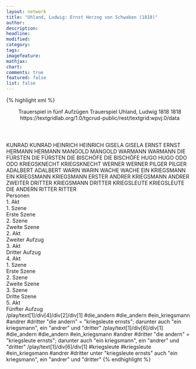 ```yaml
---
layout: network
title: "Uhland, Ludwig: Ernst Herzog von Schwaben (1818)"
author:
description:
headline:
modified:
category:
tags:
imagefeature: 
mathjax: 
chart: 
comments: true
featured: false
list: false
---
```

{% highlight xml %}
<?xml-model href="https://raw.githubusercontent.com/DLiNa/project/master/rules/lina.rnc"?><?xml-model href="https://raw.githubusercontent.com/DLiNa/project/master/rules/lina.sch"?>
<play xmlns="http://lina.digital">
  <header>
    <title>Ernst Herzog von Schwaben</title>
    <subtitle>Trauerspiel in fünf Aufzügen</subtitle>
    <genretitle>Trauerspiel</genretitle>
    <author>Uhland, Ludwig</author>
    <date type="print" when="1818">1818</date>
    <date type="premiere" when="1818">1818</date>
    <date type="written"/>
    <source>https://textgridlab.org/1.0/tgcrud-public/rest/textgrid:wpvj.0/data</source>
  </header>
  <personae>
    <character>
      <name>KUNRAD</name>
      <alias xml:id="kunrad">
        <name>KUNRAD</name>
      </alias>
    </character>
    <character>
      <name>HEINRICH</name>
      <alias xml:id="heinrich">
        <name>HEINRICH</name>
      </alias>
    </character>
    <character>
      <name>GISELA</name>
      <alias xml:id="gisela">
        <name>GISELA</name>
      </alias>
    </character>
    <character>
      <name>ERNST</name>
      <alias xml:id="ernst">
        <name>ERNST</name>
      </alias>
    </character>
    <character>
      <name>HERMANN</name>
      <alias xml:id="hermann">
        <name>HERMANN</name>
      </alias>
    </character>
    <character>
      <name>MANGOLD</name>
      <alias xml:id="mangold">
        <name>MANGOLD</name>
      </alias>
    </character>
    <character>
      <name>WARMANN</name>
      <alias xml:id="warmann">
        <name>WARMANN</name>
      </alias>
    </character>
    <character>
      <name>DIE FÜRSTEN</name>
      <alias xml:id="die_fürsten">
        <name>DIE FÜRSTEN</name>
      </alias>
    </character>
    <character>
      <name>DIE BISCHÖFE</name>
      <alias xml:id="die_bischöfe">
        <name>DIE BISCHÖFE</name>
      </alias>
    </character>
    <character>
      <name>HUGO</name>
      <alias xml:id="hugo">
        <name>HUGO</name>
      </alias>
    </character>
    <character>
      <name>ODO</name>
      <alias xml:id="odo">
        <name>ODO</name>
      </alias>
    </character>
    <character>
      <name>KRIEGSKNECHT</name>
      <alias xml:id="kriegsknecht">
        <name>KRIEGSKNECHT</name>
      </alias>
    </character>
    <character>
      <name>WERNER</name>
      <alias xml:id="werner">
        <name>WERNER</name>
      </alias>
    </character>
    <character>
      <name>PILGER</name>
      <alias xml:id="pilger">
        <name>PILGER</name>
      </alias>
    </character>
    <character>
      <name>ADALBERT</name>
      <alias xml:id="adalbert">
        <name>ADALBERT</name>
      </alias>
    </character>
    <character>
      <name>WARIN</name>
      <alias xml:id="warin">
        <name>WARIN</name>
      </alias>
    </character>
    <character>
      <name>WACHE</name>
      <alias xml:id="wache">
        <name>WACHE</name>
      </alias>
    </character>
    <character>
      <name>EIN KRIEGSMANN</name>
      <alias xml:id="ein_kriegsmann">
        <name>EIN KRIEGSMANN</name>
      </alias>
      <alias xml:id="kriegsmann">
        <name>KRIEGSMANN</name>
      </alias>
      <alias xml:id="erster">
        <name>ERSTER</name>
      </alias>
    </character>
    <character>
      <name>ANDRER KRIEGSMANN</name>
      <alias xml:id="andrer">
        <name>ANDRER</name>
      </alias>
      <alias xml:id="zweiter">
        <name>ZWEITER</name>
      </alias>
    </character>
    <character>
      <name>DRITTER KRIEGSMANN</name>
      <alias xml:id="dritter">
        <name>DRITTER</name>
      </alias>
    </character>
    <character>
      <name>KRIEGSLEUTE</name>
      <alias xml:id="kriegsleute">
        <name>KRIEGSLEUTE</name>
      </alias>
      <alias xml:id="die_andern">
        <name>DIE ANDERN</name>
      </alias>
    </character>
    <character>
      <name>RITTER</name>
      <alias xml:id="ritter">
        <name>RITTER</name>
      </alias>
    </character>
  </personae>
  <text>
    <div>
      <head>Personen</head>
    </div>
    <div>
      <head>1. Akt</head>
      <div>
        <head>1. Szene</head>
        <div>
          <head>Erste Szene</head>
          <sp who="#kunrad">
            <amount n="9" unit="speech_acts"/>
            <amount n="782" unit="words"/>
            <amount n="116" unit="lines"/>
            <amount n="4526" unit="chars"/>
          </sp>
          <sp who="#heinrich">
            <amount n="4" unit="speech_acts"/>
            <amount n="92" unit="words"/>
            <amount n="14" unit="lines"/>
            <amount n="514" unit="chars"/>
          </sp>
          <sp who="#gisela">
            <amount n="11" unit="speech_acts"/>
            <amount n="530" unit="words"/>
            <amount n="77" unit="lines"/>
            <amount n="2998" unit="chars"/>
          </sp>
          <sp who="#ernst">
            <amount n="4" unit="speech_acts"/>
            <amount n="147" unit="words"/>
            <amount n="22" unit="lines"/>
            <amount n="802" unit="chars"/>
          </sp>
          <sp who="#hermann">
            <amount n="2" unit="speech_acts"/>
            <amount n="12" unit="words"/>
            <amount n="2" unit="lines"/>
            <amount n="63" unit="chars"/>
          </sp>
        </div>
      </div>
      <div>
        <head>2. Szene</head>
        <div>
          <head>Zweite Szene</head>
          <sp who="#mangold">
            <amount n="8" unit="speech_acts"/>
            <amount n="248" unit="words"/>
            <amount n="36" unit="lines"/>
            <amount n="1320" unit="chars"/>
          </sp>
          <sp who="#warmann">
            <amount n="10" unit="speech_acts"/>
            <amount n="710" unit="words"/>
            <amount n="108" unit="lines"/>
            <amount n="4039" unit="chars"/>
          </sp>
          <sp who="#kunrad">
            <amount n="12" unit="speech_acts"/>
            <amount n="759" unit="words"/>
            <amount n="113" unit="lines"/>
            <amount n="4335" unit="chars"/>
          </sp>
          <sp who="#ernst">
            <amount n="10" unit="speech_acts"/>
            <amount n="499" unit="words"/>
            <amount n="68" unit="lines"/>
            <amount n="2679" unit="chars"/>
          </sp>
          <sp who="#gisela">
            <amount n="3" unit="speech_acts"/>
            <amount n="13" unit="words"/>
            <amount n="3" unit="lines"/>
            <amount n="75" unit="chars"/>
          </sp>
          <sp who="#die_fürsten">
            <amount n="1" unit="speech_acts"/>
            <amount n="6" unit="words"/>
            <amount n="1" unit="lines"/>
            <amount n="39" unit="chars"/>
          </sp>
          <sp who="#die_bischöfe">
            <amount n="1" unit="speech_acts"/>
            <amount n="7" unit="words"/>
            <amount n="1" unit="lines"/>
            <amount n="41" unit="chars"/>
          </sp>
        </div>
      </div>
    </div>
    <div>
      <head>2. Akt</head>
      <div>
        <head>Zweiter Aufzug</head>
        <sp who="#ernst">
          <amount n="24" unit="speech_acts"/>
          <amount n="817" unit="words"/>
          <amount n="122" unit="lines"/>
          <amount n="4441" unit="chars"/>
        </sp>
        <sp who="#hugo">
          <amount n="12" unit="speech_acts"/>
          <amount n="535" unit="words"/>
          <amount n="80" unit="lines"/>
          <amount n="2992" unit="chars"/>
        </sp>
        <sp who="#odo">
          <amount n="10" unit="speech_acts"/>
          <amount n="164" unit="words"/>
          <amount n="29" unit="lines"/>
          <amount n="897" unit="chars"/>
        </sp>
        <sp who="#kriegsknecht">
          <amount n="3" unit="speech_acts"/>
          <amount n="7" unit="words"/>
          <amount n="4" unit="lines"/>
          <amount n="36" unit="chars"/>
        </sp>
        <sp who="#werner">
          <amount n="13" unit="speech_acts"/>
          <amount n="1497" unit="words"/>
          <amount n="215" unit="lines"/>
          <amount n="8315" unit="chars"/>
        </sp>
      </div>
    </div>
    <div>
      <head>3. Akt</head>
      <div>
        <head>Dritter Aufzug</head>
        <sp who="#gisela">
          <amount n="18" unit="speech_acts"/>
          <amount n="1247" unit="words"/>
          <amount n="174" unit="lines"/>
          <amount n="6731" unit="chars"/>
        </sp>
        <sp who="#hugo">
          <amount n="3" unit="speech_acts"/>
          <amount n="105" unit="words"/>
          <amount n="17" unit="lines"/>
          <amount n="616" unit="chars"/>
        </sp>
        <sp who="#kunrad">
          <amount n="4" unit="speech_acts"/>
          <amount n="225" unit="words"/>
          <amount n="32" unit="lines"/>
          <amount n="1249" unit="chars"/>
        </sp>
        <sp who="#mangold">
          <amount n="4" unit="speech_acts"/>
          <amount n="289" unit="words"/>
          <amount n="43" unit="lines"/>
          <amount n="1655" unit="chars"/>
        </sp>
        <sp who="#pilger">
          <amount n="4" unit="speech_acts"/>
          <amount n="173" unit="words"/>
          <amount n="24" unit="lines"/>
          <amount n="921" unit="chars"/>
        </sp>
        <sp who="#adalbert">
          <amount n="6" unit="speech_acts"/>
          <amount n="644" unit="words"/>
          <amount n="89" unit="lines"/>
          <amount n="3504" unit="chars"/>
        </sp>
      </div>
    </div>
    <div>
      <head>4. Akt</head>
      <div>
        <head>1. Szene</head>
        <div>
          <head>Erste Szene</head>
          <sp who="#werner">
            <amount n="8" unit="speech_acts"/>
            <amount n="308" unit="words"/>
            <amount n="42" unit="lines"/>
            <amount n="1640" unit="chars"/>
          </sp>
          <sp who="#adalbert">
            <amount n="7" unit="speech_acts"/>
            <amount n="187" unit="words"/>
            <amount n="26" unit="lines"/>
            <amount n="978" unit="chars"/>
          </sp>
          <sp who="#ernst">
            <amount n="5" unit="speech_acts"/>
            <amount n="132" unit="words"/>
            <amount n="20" unit="lines"/>
            <amount n="744" unit="chars"/>
          </sp>
          <sp who="#warin">
            <amount n="1" unit="speech_acts"/>
            <amount n="326" unit="words"/>
            <amount n="44" unit="lines"/>
            <amount n="1751" unit="chars"/>
          </sp>
        </div>
      </div>
      <div>
        <head>2. Szene</head>
        <div>
          <head>Zweite Szene</head>
          <sp who="#warmann">
            <amount n="8" unit="speech_acts"/>
            <amount n="260" unit="words"/>
            <amount n="40" unit="lines"/>
            <amount n="1495" unit="chars"/>
          </sp>
          <sp who="#mangold">
            <amount n="9" unit="speech_acts"/>
            <amount n="116" unit="words"/>
            <amount n="20" unit="lines"/>
            <amount n="644" unit="chars"/>
          </sp>
          <sp who="#wache">
            <amount n="1" unit="speech_acts"/>
            <amount n="12" unit="words"/>
            <amount n="2" unit="lines"/>
            <amount n="74" unit="chars"/>
          </sp>
          <sp who="#werner">
            <amount n="6" unit="speech_acts"/>
            <amount n="420" unit="words"/>
            <amount n="56" unit="lines"/>
            <amount n="2245" unit="chars"/>
          </sp>
        </div>
      </div>
      <div>
        <head>3. Szene</head>
        <div>
          <head>Dritte Szene</head>
          <sp who="#ernst">
            <amount n="7" unit="speech_acts"/>
            <amount n="370" unit="words"/>
            <amount n="49" unit="lines"/>
            <amount n="1934" unit="chars"/>
          </sp>
          <sp who="#werner">
            <amount n="5" unit="speech_acts"/>
            <amount n="493" unit="words"/>
            <amount n="66" unit="lines"/>
            <amount n="2651" unit="chars"/>
          </sp>
          <sp who="#warin">
            <amount n="2" unit="speech_acts"/>
            <amount n="35" unit="words"/>
            <amount n="5" unit="lines"/>
            <amount n="196" unit="chars"/>
          </sp>
          <sp who="#die_andern #ein_kriegsmann #andrer #dritter">
            <amount n="2" unit="speech_acts"/>
            <amount n="8" unit="words"/>
            <amount n="2" unit="lines"/>
            <amount n="43" unit="chars"/>
          </sp>
          <sp who="#adalbert">
            <amount n="2" unit="speech_acts"/>
            <amount n="106" unit="words"/>
            <amount n="14" unit="lines"/>
            <amount n="562" unit="chars"/>
          </sp>
        </div>
      </div>
    </div>
    <div>
      <head>5. Akt</head>
      <div>
        <head>Fünfter Aufzug</head>
        <sp who="#mangold">
          <amount n="5" unit="speech_acts"/>
          <amount n="178" unit="words"/>
          <amount n="26" unit="lines"/>
          <amount n="987" unit="chars"/>
        </sp>
        <sp who="#warmann">
          <amount n="4" unit="speech_acts"/>
          <amount n="96" unit="words"/>
          <amount n="15" unit="lines"/>
          <amount n="528" unit="chars"/>
        </sp>
        <sp who="#wache">
          <amount n="1" unit="speech_acts"/>
          <amount n="15" unit="words"/>
          <amount n="3" unit="lines"/>
          <amount n="85" unit="chars"/>
        </sp>
        <sp who="#werner">
          <amount n="4" unit="speech_acts"/>
          <amount n="166" unit="words"/>
          <amount n="23" unit="lines"/>
          <amount n="909" unit="chars"/>
        </sp>
        <sp who="#ernst">
          <amount n="9" unit="speech_acts"/>
          <amount n="252" unit="words"/>
          <amount n="38" unit="lines"/>
          <amount n="1358" unit="chars"/>
        </sp>
        <sp who="#adalbert">
          <amount n="25" unit="speech_acts"/>
          <amount n="706" unit="words"/>
          <amount n="99" unit="lines"/>
          <amount n="3725" unit="chars"/>
        </sp>
        <sp who="#warin">
          <amount n="3" unit="speech_acts"/>
          <amount n="100" unit="words"/>
          <amount n="16" unit="lines"/>
          <amount n="583" unit="chars"/>
        </sp>
        <sp who="#die_andern #ein_kriegsmann #andrer #dritter">
          <amount n="1" unit="speech_acts"/>
          <amount n="4" unit="words"/>
          <amount n="1" unit="lines"/>
          <amount n="17" unit="chars"/>
        </sp>
        <sp who="#ein_kriegsmann">
          <amount n="1" unit="speech_acts"/>
          <amount n="5" unit="words"/>
          <amount n="1" unit="lines"/>
          <amount n="31" unit="chars"/>
        </sp>
        <sp who="#andrer">
          <amount n="8" unit="speech_acts"/>
          <amount n="32" unit="words"/>
          <amount n="11" unit="lines"/>
          <amount n="173" unit="chars"/>
        </sp>
        <sp who="#dritter">
          <amount n="6" unit="speech_acts"/>
          <amount n="44" unit="words"/>
          <amount n="9" unit="lines"/>
          <amount n="228" unit="chars"/>
        </sp>
        <sp who="#kriegsmann">
          <amount n="8" unit="speech_acts"/>
          <amount n="51" unit="words"/>
          <amount n="11" unit="lines"/>
          <amount n="275" unit="chars"/>
        </sp>
        <sp who="#erster">
          <amount n="1" unit="speech_acts"/>
          <amount n="8" unit="words"/>
          <amount n="2" unit="lines"/>
          <amount n="47" unit="chars"/>
        </sp>
        <sp who="#zweiter">
          <amount n="1" unit="speech_acts"/>
          <amount n="5" unit="words"/>
          <amount n="2" unit="lines"/>
          <amount n="28" unit="chars"/>
        </sp>
        <sp who="#kriegsleute #ein_kriegsmann #andrer #dritter">
          <amount n="1" unit="speech_acts"/>
          <amount n="3" unit="words"/>
          <amount n="1" unit="lines"/>
          <amount n="15" unit="chars"/>
        </sp>
        <sp who="#ritter">
          <amount n="1" unit="speech_acts"/>
          <amount n="7" unit="words"/>
          <amount n="1" unit="lines"/>
          <amount n="37" unit="chars"/>
        </sp>
        <sp who="#kunrad">
          <amount n="3" unit="speech_acts"/>
          <amount n="48" unit="words"/>
          <amount n="7" unit="lines"/>
          <amount n="276" unit="chars"/>
        </sp>
        <sp who="#gisela">
          <amount n="5" unit="speech_acts"/>
          <amount n="289" unit="words"/>
          <amount n="40" unit="lines"/>
          <amount n="1526" unit="chars"/>
        </sp>
        <sp who="#hugo">
          <amount n="1" unit="speech_acts"/>
          <amount n="129" unit="words"/>
          <amount n="19" unit="lines"/>
          <amount n="748" unit="chars"/>
        </sp>
        <sp who="#heinrich">
          <amount n="1" unit="speech_acts"/>
          <amount n="6" unit="words"/>
          <amount n="1" unit="lines"/>
          <amount n="45" unit="chars"/>
        </sp>
      </div>
    </div>
  </text>
  <documentation>
    <change n="1" type="expandCollectivePartially" who="peertrilcke">
      <path>/play/text[1]/div[4]/div[2]/div[1]</path>
      <orig>#die_andern</orig>
      <corr>#die_andern #ein_kriegsmann #andrer #dritter</corr>
      <comment>"die andern" = "kriegsleute ernsts"; darunter auch "ein kriegsmann", ein "andrer" und "dritter" </comment>
    </change>
    <change n="2" type="expandCollectivePartially" who="peertrilcke">
      <path>/play/text[1]/div[6]/div[1]</path>
      <orig>#die_andern</orig>
      <corr>#die_andern #ein_kriegsmann #andrer #dritter</corr>
      <comment>"die andern" = "kriegsleute ernsts"; darunter auch "ein kriegsmann", ein "andrer" und "dritter" </comment>
    </change>
    <change n="3" type="expandCollectivePartially" who="peertrilcke">
      <path>/play/text[1]/div[6]/div[1]</path>
      <orig>#kriegsleute</orig>
      <corr>#kriegsleute #ein_kriegsmann #andrer #dritter</corr>
      <comment> unter "kriegsleute ernsts" auch "ein kriegsmann", ein "andrer" und "dritter" </comment>
    </change>
  </documentation>
</play>
{% endhighlight %}